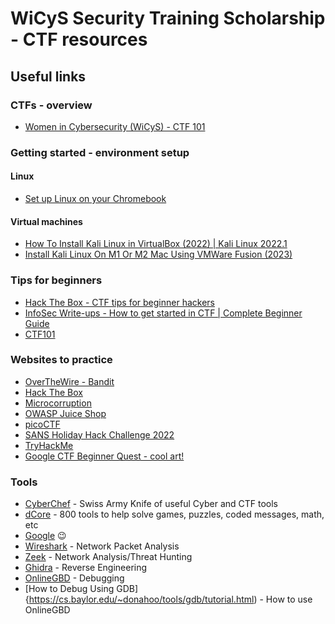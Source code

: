 # WiCyS Security Training Scholarship - CTF resources 

## Useful links

### CTFs - overview

* [Women in Cybersecurity (WiCyS) - CTF 101](https://www.youtube.com/watch?v=wL3acu8xspM)

### Getting started - environment setup

#### Linux ####

* [Set up Linux on your Chromebook](https://support.google.com/chromebook/answer/9145439?hl=en)

#### Virtual machines

* [How To Install Kali Linux in VirtualBox (2022) | Kali Linux 2022.1](https://www.youtube.com/watch?v=l97dVIKlmVg)
* [Install Kali Linux On M1 Or M2 Mac Using VMWare Fusion (2023)](https://www.youtube.com/watch?v=LJo9EUwXiHo)

### Tips for beginners

* [Hack The Box - CTF tips for beginner hackers](https://www.hackthebox.com/blog/what-is-ctf#ctf_educational_resources)
* [InfoSec Write-ups - How to get started in CTF | Complete Beginner Guide](https://infosecwriteups.com/how-to-get-started-in-ctf-complete-begineer-guide-15ab5a6856d)
* [CTF101](https://ctf101.org/)

### Websites to practice

* [OverTheWire - Bandit](https://overthewire.org/wargames/)
* [Hack The Box](https://hackthebox.com/)
* [Microcorruption](https://microcorruption.com/)
* [OWASP Juice Shop](https://owasp.org/www-project-juice-shop/)
* [picoCTF](https://picoctf.org/)
* [SANS Holiday Hack Challenge 2022](https://www.sans.org/mlp/holiday-hack-challenge-2022/)
* [TryHackMe](https://tryhackme.com/)
* [Google CTF Beginner Quest - cool art!](https://capturetheflag.withgoogle.com/beginners-quest)

### Tools

* [CyberChef](https://gchq.github.io/CyberChef/) - Swiss Army Knife of useful Cyber and CTF tools
* [dCore](https://www.dcode.fr/) - 800 tools to help solve games, puzzles, coded messages, math, etc
* [Google](https://www.google.com/) :wink: 
* [Wireshark](https://www.wireshark.org/) - Network Packet Analysis
* [Zeek](https://zeek.org/) - Network Analysis/Threat Hunting
* [Ghidra](https://ghidra-sre.org/) - Reverse Engineering
* [OnlineGBD](https://www.onlinegdb.com/) - Debugging
* [How to Debug Using GDB]{https://cs.baylor.edu/~donahoo/tools/gdb/tutorial.html) - How to use OnlineGBD
